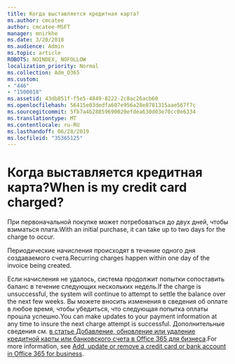 ```yaml
---
title: Когда выставляется кредитная карта?
ms.author: cmcatee
author: cmcatee-MSFT
manager: mnirkhe
ms.date: 3/20/2018
ms.audience: Admin
ms.topic: article
ROBOTS: NOINDEX, NOFOLLOW
localization_priority: Normal
ms.collection: Adm_O365
ms.custom:
- "446"
- "1500018"
ms.assetid: 43db851f-f5e5-4849-8222-2c8ac26acb60
ms.openlocfilehash: 56415e03dedfa607e956a28e8781315aae567f7c
ms.sourcegitcommit: 5fb7a4b28859690020efdea630d03e70cc0e6334
ms.translationtype: MT
ms.contentlocale: ru-RU
ms.lasthandoff: 06/28/2019
ms.locfileid: "35365125"
---
```

# <a name="when-is-my-credit-card-charged"></a><span data-ttu-id="316c9-102">Когда выставляется кредитная карта?</span><span class="sxs-lookup"><span data-stu-id="316c9-102">When is my credit card charged?</span></span>

<span data-ttu-id="316c9-103">При первоначальной покупке может потребоваться до двух дней, чтобы взиматься плата.</span><span class="sxs-lookup"><span data-stu-id="316c9-103">With an initial purchase, it can take up to two days for the charge to occur.</span></span>
  
<span data-ttu-id="316c9-104">Периодические начисления происходят в течение одного дня создаваемого счета.</span><span class="sxs-lookup"><span data-stu-id="316c9-104">Recurring charges happen within one day of the invoice being created.</span></span>
  
<span data-ttu-id="316c9-105">Если начисления не удалось, система продолжит попытки сопоставить баланс в течение следующих нескольких недель.</span><span class="sxs-lookup"><span data-stu-id="316c9-105">If the charge is unsuccessful, the system will continue to attempt to settle the balance over the next few weeks.</span></span> <span data-ttu-id="316c9-106">Вы можете вносить изменения в сведения об оплате в любое время, чтобы убедиться, что следующая попытка оплаты прошла успешно.</span><span class="sxs-lookup"><span data-stu-id="316c9-106">You can make updates to your payment information at any time to insure the next charge attempt is successful.</span></span> <span data-ttu-id="316c9-107">Дополнительные сведения см. [в статье Добавление, обновление или удаление кредитной карты или банковского счета в Office 365 для бизнеса](https://support.office.com/article/30ba9c83-50d8-4020-90ed-830a5b8c8724).</span><span class="sxs-lookup"><span data-stu-id="316c9-107">For more information, see [Add, update or remove a credit card or bank account in Office 365 for business](https://support.office.com/article/30ba9c83-50d8-4020-90ed-830a5b8c8724).</span></span>
